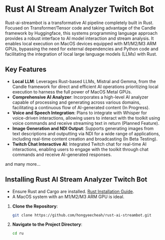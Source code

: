 # Rust AI Stream Analyzer Twitch Bot

Rust-ai-streambot is a transformative AI pipeline completely built in Rust. Focused on Transformer/Tensor code and taking advantage of the Candle framework by Huggingface, this systems programming language approach provides a robust interface to AI model interaction and stream analysis. It enables local execution on MacOS devices equipped with M1/M2/M3 ARM GPUs, bypassing the need for external dependencies and Python code and facilitating the integration of local large language models (LLMs) with Rust.

## Key Features

-   **Local LLM**: Leverages Rust-based LLMs, Mistral and Gemma, from the Candle framework for direct and efficient AI operations prioritizing local execution to harness the full power of MacOS Metal GPUs.
-   **Comprehensive AI Analyzer**: Incorporates a high-level AI analyzer capable of processing and generating across various domains, facilitating a continuous flow of AI-generated content (In Progress).
-   **Voice and Speech Integration**: Plans to integrate with Whisper for voice-driven interactions, allowing users to interact with the toolkit using voice commands and receive streaming text in return (Planned Feature).
-   **Image Generation and NDI Output**: Supports generating images from text descriptions and outputting via NDI for a wide range of applications, including real-time content creation and broadcasting (In Beta Testing).
-   **Twitch Chat Interactive AI**: Integrated Twitch chat for real-time AI interactions, enabling users to engage with the toolkit through chat commands and receive AI-generated responses.

and many more...

## Installing Rust AI Stream Analyzer Twitch Bot

-   Ensure Rust and Cargo are installed. [Rust Installation Guide](https://www.rust-lang.org/tools/install).
-   A MacOS system with an M1/M2/M3 ARM GPU is ideal.

1. **Clone the Repository**:

    ```bash
    git clone https://github.com/hongyeecheah/rust-ai-streambot.git
    ```

2. **Navigate to the Project Directory**:

    ```bash
    cd ru